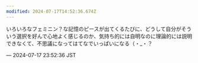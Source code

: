 ```yaml
---
modified: 2024-07-17T14:52:36.674Z
---
```


<p>いろいろなフェミニン？な記憶のピースが出てくるたびに、どうして自分がそういう選択を好んで心地よく感じるのか、気持ち的には自明なのに理論的には説明できなくて、不思議になってはてなでいっぱいになる（・_・？</p>

&mdash; 2024-07-17 23:52:36 JST

<!-- Original URL: https://mastodon.social/@sakuramochi0/112802395368664020-->

